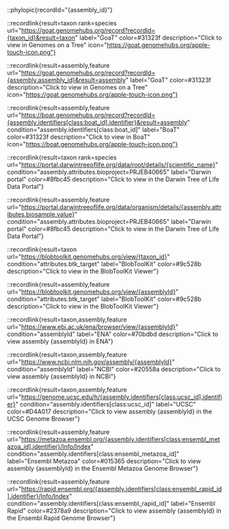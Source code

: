::phylopic{recordId="{assembly_id}"}

::recordlink{result=taxon rank=species url="https://goat.genomehubs.org/record?recordId={taxon_id}&result=taxon" label="GoaT" color=#31323f description="Click to view in Genomes on a Tree" icon="https://goat.genomehubs.org/apple-touch-icon.png"}

::recordlink{result=assembly,feature url="https://goat.genomehubs.org/record?recordId={assembly.assembly_id}&result=assembly" label="GoaT" color=#31323f description="Click to view in Genomes on a Tree" icon="https://goat.genomehubs.org/apple-touch-icon.png"}

::recordlink{result=assembly,feature url="https://boat.genomehubs.org/record?recordId={assembly.identifiers[class:boat_id].identifier}&result=assembly" condition="assembly.identifiers[class:boat_id]" label="BoaT" color=#31323f description="Click to view in BoaT" icon="https://boat.genomehubs.org/apple-touch-icon.png"}

::recordlink{result=taxon rank=species url="https://portal.darwintreeoflife.org/data/root/details/{scientific_name}" condition="assembly.attributes.bioproject=PRJEB40665" label="Darwin portal" color=#8fbc45 description="Click to view in the Darwin Tree of Life Data Portal"}

::recordlink{result=assembly,feature url="https://portal.darwintreeoflife.org/data/organism/details/{assembly.attributes.biosample.value}" condition="assembly.attributes.bioproject=PRJEB40665" label="Darwin portal" color=#8fbc45 description="Click to view in the Darwin Tree of Life Data Portal"}

::recordlink{result=taxon url="https://blobtoolkit.genomehubs.org/view/{taxon_id}" condition="attributes.btk_target" label="BlobToolKit" color=#9c528b description="Click to view in the BlobToolKit Viewer"}

::recordlink{result=assembly,feature url="https://blobtoolkit.genomehubs.org/view/{assemblyId}" condition="attributes.btk_target" label="BlobToolKit" color=#9c528b description="Click to view in the BlobToolKit Viewer"}

::recordlink{result=taxon,assembly,feature url="https://www.ebi.ac.uk/ena/browser/view/{assemblyId}" condition="assemblyId" label="ENA" color=#70bdbd description="Click to view assembly {assemblyId} in ENA"}

::recordlink{result=taxon,assembly,feature url="https://www.ncbi.nlm.nih.gov/assembly/{assemblyId}" condition="assemblyId" label="NCBI" color=#20558a description="Click to view assembly {assemblyId} in NCBI"}

::recordlink{result=taxon,assembly,feature url="https://genome.ucsc.edu/h/{assembly.identifiers[class:ucsc_id].identifier}" condition="assembly.identifiers[class:ucsc_id]" label="UCSC" color=#D4A017 description="Click to view assembly {assemblyId} in the UCSC Genome Browser"}

::recordlink{result=assembly,feature url="https://metazoa.ensembl.org/{assembly.identifiers[class:ensembl_metazoa_id].identifier}/Info/Index" condition="assembly.identifiers[class:ensembl_metazoa_id]" label="Ensembl Metazoa" color=#015365 description="Click to view assembly {assemblyId} in the Ensembl Metazoa Genome Browser"}

::recordlink{result=assembly,feature url="https://rapid.ensembl.org/{assembly.identifiers[class:ensembl_rapid_id].identifier}/Info/Index" condition="assembly.identifiers[class:ensembl_rapid_id]" label="Ensembl Rapid" color=#2378a9 description="Click to view assembly {assemblyId} in the Ensembl Rapid Genome Browser"}
